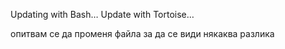 Updating with Bash…
Update with Tortoise…

опитвам се да променя файла за да се види някаква разлика

